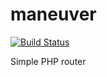 # maneuver
[![Build Status](https://travis-ci.org/jopacicdev/maneuver.svg?branch=master)](https://travis-ci.org/jopacicdev/maneuver)

Simple PHP router
